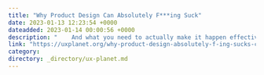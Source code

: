 ```yaml
---
title: "Why Product Design Can Absolutely F***ing Suck"
date: 2023-01-13 12:23:54 +0000
dateadded: 2023-01-14 00:00:56 +0000
description: "    And what you need to actually make it happen effectively on an organizational level.  Continue reading on UX Planet »  "
link: "https://uxplanet.org/why-product-design-absolutely-f-ing-sucks-c6ce1c4735c8?source=rss----819cc2aaeee0---4"
category:
directory: _directory/ux-planet.md
---
```

